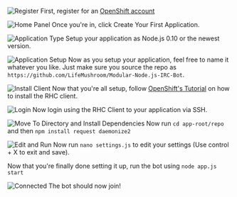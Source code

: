 ![Register](https://raw.githubusercontent.com/LifeMushroom/Modular-Node.js-IRC-Bot/master/Docs/OpenShift/1.jpg)
First, register for an [OpenShift account](https://www.openshift.com/app/account/new)

![Home Panel](https://raw.githubusercontent.com/LifeMushroom/Modular-Node.js-IRC-Bot/master/Docs/OpenShift/2.jpg)
Once you're in, click Create Your First Application.

![Application Type](https://raw.githubusercontent.com/LifeMushroom/Modular-Node.js-IRC-Bot/master/Docs/OpenShift/3.jpg)
Setup your application as Node.js 0.10 or the newest version.

![Application Setup](https://raw.githubusercontent.com/LifeMushroom/Modular-Node.js-IRC-Bot/master/Docs/OpenShift/4.jpg)
Now as you setup your application, feel free to name it whatever you like. Just make sure you source the repo as ```https://github.com/LifeMushroom/Modular-Node.js-IRC-Bot```.

![Install Client](https://raw.githubusercontent.com/LifeMushroom/Modular-Node.js-IRC-Bot/master/Docs/OpenShift/5.jpg)
Now that you're all setup, follow [OpenShift's Tutorial](https://developers.openshift.com/en/getting-started-overview.html) on how to install the RHC client.

![Login](https://raw.githubusercontent.com/LifeMushroom/Modular-Node.js-IRC-Bot/master/Docs/OpenShift/6.jpg)
Now login using the RHC Client to your application via SSH.

![Move To Directory and Install Dependencies](https://raw.githubusercontent.com/LifeMushroom/Modular-Node.js-IRC-Bot/master/Docs/OpenShift/7.jpg)
Now run ```cd app-root/repo``` and then ```npm install request daemonize2```

![Edit and Run](https://raw.githubusercontent.com/LifeMushroom/Modular-Node.js-IRC-Bot/master/Docs/OpenShift/8.jpg)
Now run ```nano settings.js``` to edit your settings (Use control + X to exit and save).

Now that you're finally done setting it up, run the bot using ```node app.js start```

![Connected](https://raw.githubusercontent.com/LifeMushroom/Modular-Node.js-IRC-Bot/master/Docs/OpenShift/9.jpg)
The bot should now join!
